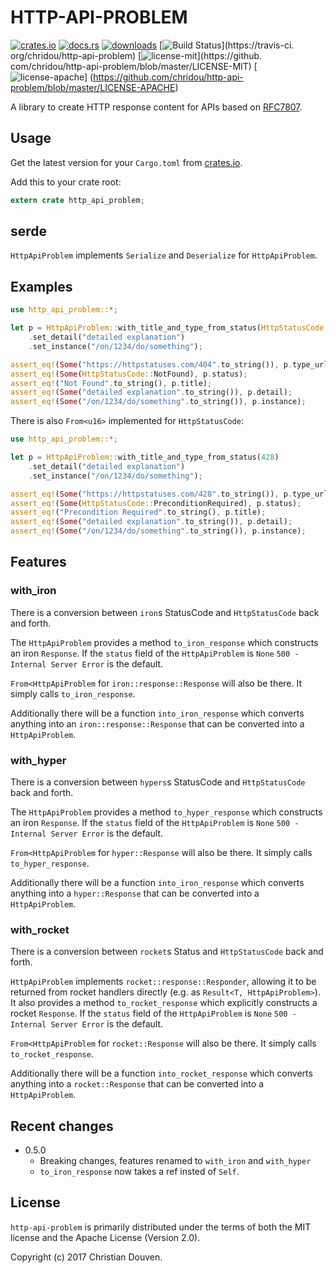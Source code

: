  # HTTP-API-PROBLEM

 [![crates.io](https://img.shields.io/crates/v/http-api-problem.svg)](https://crates.io/crates/http-api-problem)
 [![docs.rs](https://docs.rs/http-api-problem/badge.svg)](https://docs.rs/http-api-problem)
 [![downloads](https://img.shields.io/crates/d/http-api-problem.svg)](https://crates.io/crates/http-api-problem)
 [![Build Status](https://travis-ci.org/chridou/http-api-problem.svg?branch=master)](https://travis-ci.
 org/chridou/http-api-problem)
 [![license-mit](http://img.shields.io/badge/license-MIT-blue.svg)](https://github.
 com/chridou/http-api-problem/blob/master/LICENSE-MIT)
 [![license-apache](http://img.shields.io/badge/license-APACHE-blue.svg)]
 (https://github.com/chridou/http-api-problem/blob/master/LICENSE-APACHE)

 A library to create HTTP response content for APIs based on
 [RFC7807](https://tools.ietf.org/html/rfc7807).

 ## Usage

 Get the latest version for your `Cargo.toml` from
 [crates.io](https://crates.io/crates/http-api-problem).

 Add this to your crate root:

 ```rust
 extern crate http_api_problem;
 ```

  ## serde

 `HttpApiProblem` implements `Serialize` and `Deserialize` for `HttpApiProblem`.

 ## Examples

 ```rust
 use http_api_problem::*;

 let p = HttpApiProblem::with_title_and_type_from_status(HttpStatusCode::NotFound)
     .set_detail("detailed explanation")
     .set_instance("/on/1234/do/something");

 assert_eq!(Some("https://httpstatuses.com/404".to_string()), p.type_url);
 assert_eq!(Some(HttpStatusCode::NotFound), p.status);
 assert_eq!("Not Found".to_string(), p.title);
 assert_eq!(Some("detailed explanation".to_string()), p.detail);
 assert_eq!(Some("/on/1234/do/something".to_string()), p.instance);
 ```

 There is also `From<u16>` implemented for `HttpStatusCode`:

 ```rust
 use http_api_problem::*;

 let p = HttpApiProblem::with_title_and_type_from_status(428)
     .set_detail("detailed explanation")
     .set_instance("/on/1234/do/something");

 assert_eq!(Some("https://httpstatuses.com/428".to_string()), p.type_url);
 assert_eq!(Some(HttpStatusCode::PreconditionRequired), p.status);
 assert_eq!("Precondition Required".to_string(), p.title);
 assert_eq!(Some("detailed explanation".to_string()), p.detail);
 assert_eq!(Some("/on/1234/do/something".to_string()), p.instance);
 ```

 ## Features


 ### with_iron

 There is a conversion between `iron`s StatusCode and `HttpStatusCode` back and forth.

 The `HttpApiProblem` provides a method `to_iron_response` which constructs an iron `Response`.
 If the `status` field of the `HttpApiProblem` is `None` `500 - Internal Server Error` is the default.

 `From<HttpApiProblem` for `iron::response::Response` will also be there. It simply calls
 `to_iron_response`.

 Additionally there will be a function `into_iron_response` which converts anything into
 an `iron::response::Response` that can be converted into a `HttpApiProblem`.

 ### with_hyper

 There is a conversion between `hypers`s StatusCode and `HttpStatusCode` back and forth.

 The `HttpApiProblem` provides a method `to_hyper_response` which constructs an iron `Response`.
 If the `status` field of the `HttpApiProblem` is `None` `500 - Internal Server Error` is the default.

 `From<HttpApiProblem` for `hyper::Response` will also be there. It simply calls
 `to_hyper_response`.

 Additionally there will be a function `into_iron_response` which converts anything into
 a `hyper::Response` that can be converted into a `HttpApiProblem`.

 ### with_rocket

 There is a conversion between `rocket`s Status and `HttpStatusCode` back and forth.

 `HttpApiProblem` implements `rocket::response::Responder`, allowing it to be returned
 from rocket handlers directly (e.g. as `Result<T, HttpApiProblem>`).
 It also provides a method `to_rocket_response` which explicitly constructs a rocket `Response`.
 If the `status` field of the `HttpApiProblem` is `None` `500 - Internal Server Error` is the default.

 `From<HttpApiProblem` for `rocket::Response` will also be there. It simply calls
 `to_rocket_response`.

 Additionally there will be a function `into_rocket_response` which converts anything into
 a `rocket::Response` that can be converted into a `HttpApiProblem`.


  ## Recent changes

  * 0.5.0
      * Breaking changes, features renamed to `with_iron` and `with_hyper`
      * `to_iron_response` now takes a ref insted of `Self`.

 ## License

 `http-api-problem` is primarily distributed under the terms of both the MIT license and the
 Apache License (Version 2.0).

 Copyright (c) 2017 Christian Douven.

